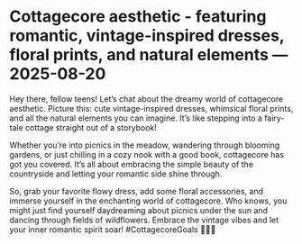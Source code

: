 # Cottagecore aesthetic - featuring romantic, vintage-inspired dresses, floral prints, and natural elements — 2025-08-20

Hey there, fellow teens! Let’s chat about the dreamy world of cottagecore aesthetic. Picture this: cute vintage-inspired dresses, whimsical floral prints, and all the natural elements you can imagine. It’s like stepping into a fairy-tale cottage straight out of a storybook!

Whether you’re into picnics in the meadow, wandering through blooming gardens, or just chilling in a cozy nook with a good book, cottagecore has got you covered. It’s all about embracing the simple beauty of the countryside and letting your romantic side shine through.

So, grab your favorite flowy dress, add some floral accessories, and immerse yourself in the enchanting world of cottagecore. Who knows, you might just find yourself daydreaming about picnics under the sun and dancing through fields of wildflowers. Embrace the vintage vibes and let your inner romantic spirit soar! #CottagecoreGoals 🌿🌸✨